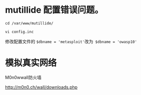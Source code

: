 # mutillide 配置错误问题。

```
cd /var/www/mutillide/

vi config.inc

```

修改配置文件的 `$dbname = 'metasploit'`改为` $dbname = 'owasp10'`



# 模拟真实网络

M0n0wwall防火墙

http://m0n0.ch/wall/downloads.php

